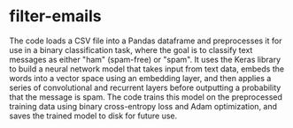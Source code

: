 # filter-emails

The code loads a CSV file into a Pandas dataframe and preprocesses it for use in a binary classification task, where the goal is to classify text messages as either "ham" (spam-free) or "spam". It uses the Keras library to build a neural network model that takes input from text data, embeds the words into a vector space using an embedding layer, and then applies a series of convolutional and recurrent layers before outputting a probability that the message is spam. The code trains this model on the preprocessed training data using binary cross-entropy loss and Adam optimization, and saves the trained model to disk for future use.
